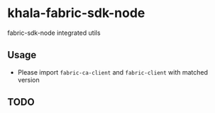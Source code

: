 # khala-fabric-sdk-node
fabric-sdk-node integrated utils

## Usage
- Please import `fabric-ca-client` and `fabric-client` with matched version




 
## TODO
